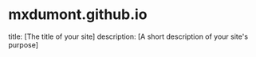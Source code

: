 # mxdumont.github.io

title: [The title of your site]
description: [A short description of your site's purpose]
